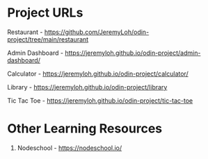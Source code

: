 # Project URLs

Restaurant - https://github.com/JeremyLoh/odin-project/tree/main/restaurant

Admin Dashboard - https://jeremyloh.github.io/odin-project/admin-dashboard/

Calculator - https://jeremyloh.github.io/odin-project/calculator/

Library - https://jeremyloh.github.io/odin-project/library

Tic Tac Toe - https://jeremyloh.github.io/odin-project/tic-tac-toe

# Other Learning Resources
1) Nodeschool - https://nodeschool.io/